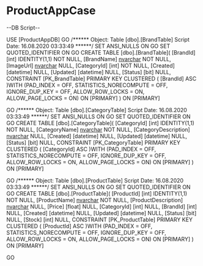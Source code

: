 # ProductAppCase

--DB Script--

USE [ProductAppDB]
GO
/****** Object:  Table [dbo].[BrandTable]    Script Date: 16.08.2020 03:33:49 ******/
SET ANSI_NULLS ON
GO
SET QUOTED_IDENTIFIER ON
GO
CREATE TABLE [dbo].[BrandTable](
	[BrandId] [int] IDENTITY(1,1) NOT NULL,
	[BrandName] [nvarchar](50) NOT NULL,
	[ImageUrl] [nvarchar](150) NULL,
	[CategoryId] [int] NOT NULL,
	[Created] [datetime] NULL,
	[Updated] [datetime] NULL,
	[Status] [bit] NULL,
 CONSTRAINT [PK_BrandTable] PRIMARY KEY CLUSTERED 
(
	[BrandId] ASC
)WITH (PAD_INDEX = OFF, STATISTICS_NORECOMPUTE = OFF, IGNORE_DUP_KEY = OFF, ALLOW_ROW_LOCKS = ON, ALLOW_PAGE_LOCKS = ON) ON [PRIMARY]
) ON [PRIMARY]

GO
/****** Object:  Table [dbo].[CategoryTable]    Script Date: 16.08.2020 03:33:49 ******/
SET ANSI_NULLS ON
GO
SET QUOTED_IDENTIFIER ON
GO
CREATE TABLE [dbo].[CategoryTable](
	[CategoryId] [int] IDENTITY(1,1) NOT NULL,
	[CategoryName] [nvarchar](50) NOT NULL,
	[CategoryDescription] [nvarchar](100) NULL,
	[Created] [datetime] NULL,
	[Updated] [datetime] NULL,
	[Status] [bit] NULL,
 CONSTRAINT [PK_CategoryTable] PRIMARY KEY CLUSTERED 
(
	[CategoryId] ASC
)WITH (PAD_INDEX = OFF, STATISTICS_NORECOMPUTE = OFF, IGNORE_DUP_KEY = OFF, ALLOW_ROW_LOCKS = ON, ALLOW_PAGE_LOCKS = ON) ON [PRIMARY]
) ON [PRIMARY]

GO
/****** Object:  Table [dbo].[ProductTable]    Script Date: 16.08.2020 03:33:49 ******/
SET ANSI_NULLS ON
GO
SET QUOTED_IDENTIFIER ON
GO
CREATE TABLE [dbo].[ProductTable](
	[ProductId] [int] IDENTITY(1,1) NOT NULL,
	[ProductName] [nvarchar](50) NOT NULL,
	[ProductDescription] [nvarchar](100) NULL,
	[Price] [float] NULL,
	[CategoryId] [int] NULL,
	[BrandId] [int] NULL,
	[Created] [datetime] NULL,
	[Updated] [datetime] NULL,
	[Status] [bit] NULL,
	[Stock] [int] NULL,
 CONSTRAINT [PK_ProductTable] PRIMARY KEY CLUSTERED 
(
	[ProductId] ASC
)WITH (PAD_INDEX = OFF, STATISTICS_NORECOMPUTE = OFF, IGNORE_DUP_KEY = OFF, ALLOW_ROW_LOCKS = ON, ALLOW_PAGE_LOCKS = ON) ON [PRIMARY]
) ON [PRIMARY]

GO
